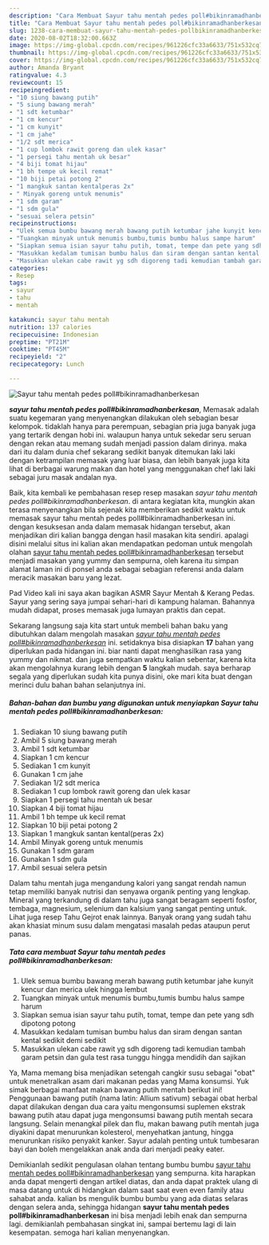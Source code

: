 ```yaml
---
description: "Cara Membuat Sayur tahu mentah pedes poll#bikinramadhanberkesan, Lezat Sekali"
title: "Cara Membuat Sayur tahu mentah pedes poll#bikinramadhanberkesan, Lezat Sekali"
slug: 1238-cara-membuat-sayur-tahu-mentah-pedes-pollbikinramadhanberkesan-lezat-sekali
date: 2020-08-02T18:32:00.663Z
image: https://img-global.cpcdn.com/recipes/961226cfc33a6633/751x532cq70/sayur-tahu-mentah-pedes-pollbikinramadhanberkesan-foto-resep-utama.jpg
thumbnail: https://img-global.cpcdn.com/recipes/961226cfc33a6633/751x532cq70/sayur-tahu-mentah-pedes-pollbikinramadhanberkesan-foto-resep-utama.jpg
cover: https://img-global.cpcdn.com/recipes/961226cfc33a6633/751x532cq70/sayur-tahu-mentah-pedes-pollbikinramadhanberkesan-foto-resep-utama.jpg
author: Amanda Bryant
ratingvalue: 4.3
reviewcount: 15
recipeingredient:
- "10 siung bawang putih"
- "5 siung bawang merah"
- "1 sdt ketumbar"
- "1 cm kencur"
- "1 cm kunyit"
- "1 cm jahe"
- "1/2 sdt merica"
- "1 cup lombok rawit goreng dan ulek kasar"
- "1 persegi tahu mentah uk besar"
- "4 biji tomat hijau"
- "1 bh tempe uk kecil remat"
- "10 biji petai potong 2"
- "1 mangkuk santan kentalperas 2x"
- " Minyak goreng untuk menumis"
- "1 sdm garam"
- "1 sdm gula"
- "sesuai selera petsin"
recipeinstructions:
- "Ulek semua bumbu bawang merah bawang putih ketumbar jahe kunyit kencur dan merica ulek hingga lembut"
- "Tuangkan minyak untuk menumis bumbu,tumis bumbu halus sampe harum"
- "Siapkan semua isian sayur tahu putih, tomat, tempe dan pete yang sdh dipotong potong"
- "Masukkan kedalam tumisan bumbu halus dan siram dengan santan kental sedikit demi sedikit"
- "Masukkan ulekan cabe rawit yg sdh digoreng tadi kemudian tambah garam petsin dan gula test rasa tunggu hingga mendidih dan sajikan"
categories:
- Resep
tags:
- sayur
- tahu
- mentah

katakunci: sayur tahu mentah 
nutrition: 137 calories
recipecuisine: Indonesian
preptime: "PT21M"
cooktime: "PT45M"
recipeyield: "2"
recipecategory: Lunch

---
```



![Sayur tahu mentah pedes poll#bikinramadhanberkesan](https://img-global.cpcdn.com/recipes/961226cfc33a6633/751x532cq70/sayur-tahu-mentah-pedes-pollbikinramadhanberkesan-foto-resep-utama.jpg)

<b><i>sayur tahu mentah pedes poll#bikinramadhanberkesan</i></b>, Memasak adalah suatu kegemaran yang menyenangkan dilakukan oleh sebagian besar kelompok. tidaklah hanya para perempuan, sebagian pria juga banyak juga yang tertarik dengan hobi ini. walaupun hanya untuk sekedar seru seruan dengan rekan atau memang sudah menjadi passion dalam dirinya. maka dari itu dalam dunia chef sekarang sedikit banyak ditemukan laki laki dengan ketrampilan memasak yang luar biasa, dan lebih banyak juga kita lihat di berbagai warung makan dan hotel yang menggunakan chef laki laki sebagai juru masak andalan nya.

Baik, kita kembali ke pembahasan resep resep masakan <i>sayur tahu mentah pedes poll#bikinramadhanberkesan</i>. di antara kegiatan kita, mungkin akan terasa menyenangkan bila sejenak kita memberikan sedikit waktu untuk memasak sayur tahu mentah pedes poll#bikinramadhanberkesan ini. dengan kesuksesan anda dalam memasak hidangan tersebut, akan menjadikan diri kalian bangga dengan hasil masakan kita sendiri. apalagi disini melalui situs ini kalian akan mendapatkan pedoman untuk mengolah olahan <u>sayur tahu mentah pedes poll#bikinramadhanberkesan</u> tersebut menjadi masakan yang yummy dan sempurna, oleh karena itu simpan alamat laman ini di ponsel anda sebagai sebagian referensi anda dalam meracik masakan baru yang lezat.

Pad Video kali ini saya akan bagikan ASMR Sayur Mentah &amp; Kerang Pedas. Sayur yang sering saya jumpai sehari-hari di kampung halaman. Bahannya mudah didapat, proses memasak juga lumayan praktis dan cepat.


Sekarang langsung saja kita start untuk membeli bahan baku yang dibutuhkan dalam mengolah masakan <u><i>sayur tahu mentah pedes poll#bikinramadhanberkesan</i></u> ini. setidaknya bisa disiapkan <b>17</b> bahan yang diperlukan pada hidangan ini. biar nanti dapat menghasilkan rasa yang yummy dan nikmat. dan juga sempatkan waktu kalian sebentar, karena kita akan mengolahnya kurang lebih dengan <b>5</b> langkah mudah. saya berharap segala yang diperlukan sudah kita punya disini, oke mari kita buat dengan merinci dulu bahan bahan selanjutnya ini.

<!--inarticleads1-->

##### Bahan-bahan dan bumbu yang digunakan untuk menyiapkan Sayur tahu mentah pedes poll#bikinramadhanberkesan:

1. Sediakan 10 siung bawang putih
1. Ambil 5 siung bawang merah
1. Ambil 1 sdt ketumbar
1. Siapkan 1 cm kencur
1. Sediakan 1 cm kunyit
1. Gunakan 1 cm jahe
1. Sediakan 1/2 sdt merica
1. Sediakan 1 cup lombok rawit goreng dan ulek kasar
1. Siapkan 1 persegi tahu mentah uk besar
1. Siapkan 4 biji tomat hijau
1. Ambil 1 bh tempe uk kecil remat
1. Siapkan 10 biji petai potong 2
1. Siapkan 1 mangkuk santan kental(peras 2x)
1. Ambil  Minyak goreng untuk menumis
1. Gunakan 1 sdm garam
1. Gunakan 1 sdm gula
1. Ambil sesuai selera petsin


Dalam tahu mentah juga mengandung kalori yang sangat rendah namun tetap memiliki banyak nutrisi dan senyawa organik penting yang lengkap. Mineral yang terkandung di dalam tahu juga sangat beragam seperti fosfor, tembaga, magnesium, selenium dan kalsium yang sangat penting untuk. Lihat juga resep Tahu Gejrot enak lainnya. Banyak orang yang sudah tahu akan khasiat minum susu dalam mengatasi masalah pedas ataupun perut panas. 

<!--inarticleads2-->

##### Tata cara membuat Sayur tahu mentah pedes poll#bikinramadhanberkesan:

1. Ulek semua bumbu bawang merah bawang putih ketumbar jahe kunyit kencur dan merica ulek hingga lembut
1. Tuangkan minyak untuk menumis bumbu,tumis bumbu halus sampe harum
1. Siapkan semua isian sayur tahu putih, tomat, tempe dan pete yang sdh dipotong potong
1. Masukkan kedalam tumisan bumbu halus dan siram dengan santan kental sedikit demi sedikit
1. Masukkan ulekan cabe rawit yg sdh digoreng tadi kemudian tambah garam petsin dan gula test rasa tunggu hingga mendidih dan sajikan


Ya, Mama memang bisa menjadikan setengah cangkir susu sebagai &#34;obat&#34; untuk menetralkan asam dari makanan pedas yang Mama konsumsi. Yuk simak berbagai manfaat makan bawang putih mentah berikut ini! Penggunaan bawang putih (nama latin: Allium sativum) sebagai obat herbal dapat dilakukan dengan dua cara yaitu mengonsumsi suplemen ekstrak bawang putih atau dapat juga mengonsumsi bawang putih mentah secara langsung. Selain menangkal pilek dan flu, makan bawang putih mentah juga diyakini dapat menurunkan kolesterol, menyehatkan jantung, hingga menurunkan risiko penyakit kanker. Sayur adalah penting untuk tumbesaran bayi dan boleh mengelakkan anak anda dari menjadi peaky eater. 

Demikianlah sedikit pengulasan olahan tentang bumbu bumbu <u>sayur tahu mentah pedes poll#bikinramadhanberkesan</u> yang sempurna. kita harapkan anda dapat mengerti dengan artikel diatas, dan anda dapat praktek ulang di masa datang untuk di hidangkan dalam saat saat even even family atau sahabat anda. kalian bs mengulik bumbu bumbu yang ada diatas selaras dengan selera anda, sehingga hidangan <b>sayur tahu mentah pedes poll#bikinramadhanberkesan</b> ini bisa menjadi lebih enak dan sempurna lagi. demikianlah pembahasan singkat ini, sampai bertemu lagi di lain kesempatan. semoga hari kalian menyenangkan.
